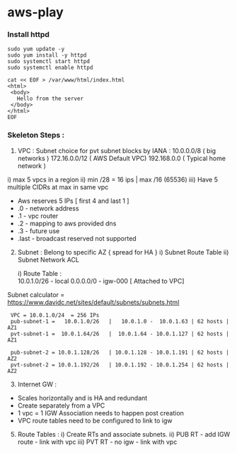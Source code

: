 # aws-play



### Install httpd
```
sudo yum update -y
sudo yum install -y httpd
sudo systemctl start httpd
sudo systemctl enable httpd

cat << EOF > /var/www/html/index.html
<html>
 <body>
   Hello from the server
 </body>
</html>
EOF

```


### Skeleton Steps :

1. VPC : Subnet choice for pvt subnet blocks by IANA : 
  10.0.0.0/8    ( big networks )
  172.16.0.0/12 ( AWS Default VPC)
  192.168.0.0   ( Typical home network )
 
  i) max 5 vpcs in a region
  ii) min /28 = 16 ips | max /16 (65536)
  iii) Have 5 multiple CIDRs at max in same vpc

* Aws reserves 5 IPs [ first 4 and last 1 ]
* .0 - network address
* .1 - vpc router
* .2 - mapping to aws provided dns
* .3 - future use
* .last - broadcast reserved not supported

2. Subnet : Belong to specific AZ { spread for HA } 
   i) Subnet Route Table
   ii) Subnet Network ACL

   i) Route Table :  
      10.0.1.0/26  - local
      0.0.0.0/0    - igw-000 [ Attached to VPC]

 Subnet calculator = https://www.davidc.net/sites/default/subnets/subnets.html  
```
 VPC = 10.0.1.0/24  = 256 IPs
 pub-subnet-1 =   10.0.1.0/26   |   10.0.1.0 -  10.0.1.63 | 62 hosts | AZ1
 pvt-subnet-1 =  10.0.1.64/26   |  10.0.1.64 - 10.0.1.127 | 62 hosts | AZ1
 
 pub-subnet-2 = 10.0.1.128/26   | 10.0.1.128 - 10.0.1.191 | 62 hosts | AZ2
 pvt-subnet-2 = 10.0.1.192/26   | 10.0.1.192 - 10.0.1.254 | 62 hosts | AZ2
```

3. Internet GW :
  - Scales horizontally and is HA and redundant
  - Create separately from a VPC
  - 1 vpc = 1 IGW Association needs to happen post creation
  - VPC route tables need to be configured to link to igw

5. Route Tables :
   i) Create RTs and associate subnets. 
  ii) PUB RT - add IGW route - link with vpc
  iii) PVT RT - no igw - link with vpc 
